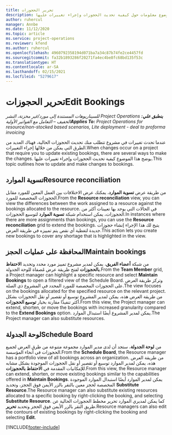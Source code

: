 ```yaml
---
title: تحرير الحجوزات
description: يوفر هذا الموضوع معلومات حول كيفية تحديث الحجوزات وإجراء تغييرات عليها.
author: ruhercul
manager: Annbe
ms.date: 11/12/2020
ms.topic: article
ms.service: project-operations
ms.reviewer: kfend
ms.author: ruhercul
ms.openlocfilehash: 4960792358194d071ba7a34c87b74fe2ce4457fd
ms.sourcegitcommit: fa32b1893286f20271fa4ec4be8fc68bd135f53c
ms.translationtype: HT
ms.contentlocale: ar-SA
ms.lasthandoff: 02/15/2021
ms.locfileid: "5279617"
---
```

# <a name="edit-bookings"></a><span data-ttu-id="a4f77-103">تحرير الحجوزات</span><span class="sxs-lookup"><span data-stu-id="a4f77-103">Edit Bookings</span></span>

<span data-ttu-id="a4f77-104">_**ينطبق علي:** ‏‫Project Operations للسيناريوهات المستندة إلى مورد/غير مخزنة‬، ‏‫النشر الخفيف – التعامل مع الفواتير الأولية‬_</span><span class="sxs-lookup"><span data-stu-id="a4f77-104">_**Applies To:** Project Operations for resource/non-stocked based scenarios, Lite deployment - deal to proforma invoicing_</span></span>


<span data-ttu-id="a4f77-105">عندما تحدث تغييرات في مشروع تتطلب منك تحديث الحجوزات الحالية، فهناك العديد من الطرق التي يمكن من خلالها إجراء التغييرات.</span><span class="sxs-lookup"><span data-stu-id="a4f77-105">When changes occur on a project that require you to update existing bookings, there are several ways to make the changes.</span></span> <span data-ttu-id="a4f77-106">يوضح هذا الموضوع كيفية تحديث الحجوزات وإجراء تغييرات عليها.</span><span class="sxs-lookup"><span data-stu-id="a4f77-106">This topic outlines how to update and make changes to bookings.</span></span>

## <a name="resource-reconciliation"></a><span data-ttu-id="a4f77-107">تسوية الموارد</span><span class="sxs-lookup"><span data-stu-id="a4f77-107">Resource reconciliation</span></span>

<span data-ttu-id="a4f77-108">من طريقة عرض **تسوية الموارد**، يمكنك عرض الاختلافات بين العمل المعين للمورد مقابل الحجوزات المخصصة للمورد.</span><span class="sxs-lookup"><span data-stu-id="a4f77-108">From the **Resource reconciliation** view, you can view the differences between the work assigned to a resource against the bookings allocated to the resource.</span></span> <span data-ttu-id="a4f77-109">في الحالات التي يوجد بها تعيينات أكثر من الحجوزات، يمكن استخدام شبكة **تسوية الموارد** لتوسيع الحجوزات.</span><span class="sxs-lookup"><span data-stu-id="a4f77-109">In instances where there are more assignments than bookings, you can use the **Resource reconciliation** grid to extend the bookings.</span></span> <span data-ttu-id="a4f77-110">يتيح لك هذا الإجراء إنشاء حجوزات جديدة لتغطية أي نقص يتم تمييزه في طريقة العرض.</span><span class="sxs-lookup"><span data-stu-id="a4f77-110">This action lets you create new bookings to cover any shortage that is highlighted in the view.</span></span>

## <a name="maintain-bookings"></a><span data-ttu-id="a4f77-111">المحافظة على عمليات الحجز</span><span class="sxs-lookup"><span data-stu-id="a4f77-111">Maintain bookings</span></span>

<span data-ttu-id="a4f77-112">من شبكة **أعضاء الفريق**، يمكن لمدير مشروع تمييز مورد محدد وتحديد **الاحتفاظ بالحجوزات** لفتح طريقة عرض مُصفاة للوحة الجدولة.</span><span class="sxs-lookup"><span data-stu-id="a4f77-112">From the **Team Member** grid, a Project manager can highlight a specific resource and select **Maintain Bookings** to open a filtered view of the Schedule Board.</span></span> <span data-ttu-id="a4f77-113">وتركز طريقة العرض على الحجوزات المخصصة للمورد المحدد في المشروع ذي الصلة.</span><span class="sxs-lookup"><span data-stu-id="a4f77-113">The view focuses on the bookings allocated for the specified resource on the relevant project.</span></span> <span data-ttu-id="a4f77-114">من طريقة العرض هذه، يمكن لمدير المشروع توسيع أو تقصير أو نقل الحجوزات بشكل أكثر تنفيذًا مقارنة بخيار **توسيع الحجوزات**.</span><span class="sxs-lookup"><span data-stu-id="a4f77-114">From this view, the Project manager can extend, shorten, or move the bookings with increased granularity compared to the **Extend Bookings** option.</span></span> <span data-ttu-id="a4f77-115">يمكن لمدير المشروع أيضًا استبدال الموارد.</span><span class="sxs-lookup"><span data-stu-id="a4f77-115">The Project manager can also substitute resources.</span></span>

## <a name="schedule-board"></a><span data-ttu-id="a4f77-116">لوحة الجدولة</span><span class="sxs-lookup"><span data-stu-id="a4f77-116">Schedule Board</span></span>

<span data-ttu-id="a4f77-117">من **لوحة الجدولة**، ستجد أن لدى مدير الموارد مجموعة متنوعة من طرق العرض لجميع الحجوزات في أنحاء المؤسسة.</span><span class="sxs-lookup"><span data-stu-id="a4f77-117">From the **Schedule Board**, the Resource manager has a portfolio view of all bookings across an organization.</span></span> <span data-ttu-id="a4f77-118">من طريقة العرض هذه، يمكن لمدير الموارد توسيع أو تقصير أو نقل الحجوزات الموجودة بشكل مشابه للإمكانيات المقدمة في **الاحتفاظ بالحجوزات**.</span><span class="sxs-lookup"><span data-stu-id="a4f77-118">From this view, the Resource manager can extend, shorten, or move existing bookings similar to the capabilities offered in **Maintain Bookings**.</span></span> <span data-ttu-id="a4f77-119">يمكن لمدير الموارد أيضًا استبدال الموارد الموجودة المخصصة لحجز معين بالنقر بالزر الأيمن فوق الحجز، وتحديد **Substitute Resource**.</span><span class="sxs-lookup"><span data-stu-id="a4f77-119">The Resource manager can also substitute existing resources allocated to a specific booking by right-clicking the booking, and selecting **Substitute Resource**.</span></span> <span data-ttu-id="a4f77-120">كما يمكن لمديري الموارد تحرير مخطط الحجوزات الحالية عن طريق النقر بالزر الأيمن فوق الحجز وتحديد **تحرير**.</span><span class="sxs-lookup"><span data-stu-id="a4f77-120">Resource managers can also edit the contours of existing bookings by right-clicking the booking and selecting **Edit**.</span></span>


[!INCLUDE[footer-include](../includes/footer-banner.md)]